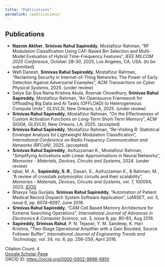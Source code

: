 ```yaml
---
title: "Publications"
permalink: /publications/
---
```


<section id="publications">
  <h2>Publications</h2>
  <ul>
    <li>
      <strong>Naznin Akther</strong>, <strong>Srinivas Rahul Sapireddy</strong>, Mostafizur Rahman, “RF Modulation Classification Using CAF-Based Bin Selection and Multi-Model Evaluation of Hybrid Time-Frequency Features”, <em>IEEE MILCOM 2025 Conference</em>, October 28–30, 2025, Los Angeles, CA, USA. (to be submitted)
    </li>
    <li>
      Wafi Danesh, <strong>Srinivas Rahul Sapireddy</strong>, Mostafizur Rahman, “Reclaiming Security in Internet-of-Thing Networks: The Power of Early Detection Against Adversarial Examples”, <em>ACM Transactions on Cyber Physical Systems</em>, 2025. (under review)
    </li>
    <li>
      Satya Sai Siva Rama Krishna Akula, Rownak Chowdhury, <strong>Srinivas Rahul Sapireddy</strong>, Mostafizur Rahman, “An Opensource Framework for Offloading Big Data and AI Tasks (OFFLOAD) to Heterogeneous Compute Units”, <em>GLSVLSI</em>, New Orleans, LA, 2025. (under review)
    </li>
    <li>
      <strong>Srinivas Rahul Sapireddy</strong>, Mostafizur Rahman, “On the Effectiveness of Custom Activation Functions on Long-Term Short-Term Memory”, <em>ACM SIGDA, GLSVLSI</em>, New Orleans, LA, 2025. (accepted)
    </li>
    <li>
      <strong>Srinivas Rahul Sapireddy</strong>, Mostafizur Rahman, “Re-Visiting R: Statistical Envelope Analysis for Lightweight Modulation Classification”, <em>International Conference on Radio Frequency Communication and Networks (RFCoN)</em>, 2025. (accepted)
    </li>
    <li>
      <strong>Srinivas Rahul Sapireddy</strong>, Asifuzzaman K., Mostafizur Rahman, “Simplifying Activations with Linear Approximations in Neural Networks”, <em>Memories - Materials, Devices, Circuits and Systems</em>, 2024. (under review)
    </li>
    <li>
      Iqbal, M. A., <strong>Sapireddy, S. R.</strong>, Dasari, S., Asifuzzaman K., & Rahman, M., “A review of crosstalk polymorphic circuits and their scalability”, <em>Memories - Materials, Devices, Circuits and Systems</em>, vol. 7, 100094, 2023. <a href="https://doi.org/10.1016/j.memori.2023.100094" target="_blank">[DOI]</a>
    </li>
    <li>
      Bhavya Teja Gurijala, <strong>Srinivas Rahul Sapireddy</strong>, “Automation of Patient Medical Record Dispatch System Software Application”, <em>IJARSET</em>, vol. 5, issue 6, pp. 6074–6097, June 2018.
    </li>
    <li>
      <strong>Srinivas Rahul Sapireddy</strong>, “CAM Cell Based Memory Architecture for Extreme Searching Operations”, <em>International Journal of Advances in Electronics & Computer Science</em>, vol. 3, issue 8, pp. 80–83, Aug 2016.
    </li>
    <li>
      <strong>Sapireddy, Srinivas Rahul</strong>, P. N. Tejaswi, Y. M. Sandeep, K. Hari Krishna, “Two-Stage Operational Amplifier with a Gain Boosted, Source Follower Buffer”, <em>International Journal of Engineering Trends and Technology</em>, vol. 34, no. 6, pp. 256–259, April 2016.
    </li>
  </ul>
</section>

<p>
  Citation Count: 4<br>
  <a href="https://scholar.google.com/citations?user=08fgpdIAAAAJ&hl=en" target="_blank">Google Scholar Page</a><br>
  ORCID ID: <a href="https://orcid.org/0000-0002-9898-6810" target="_blank">https://orcid.org/0000-0002-9898-6810</a>
</p>
